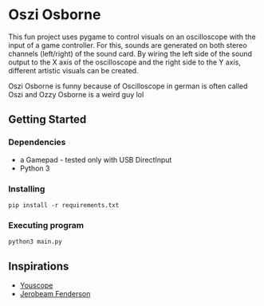 # Oszi Osborne

This fun project uses pygame to control visuals on an oscilloscope with the input of a game controller. For this, sounds are generated on both stereo channels (left/right) of the sound card. 
By wiring the left side of the sound output to the X axis of the oscilloscope and the right side to the Y axis, different artistic visuals can be created.

Oszi Osborne is funny because of Oscilloscope in german is often called Oszi and Ozzy Osborne is a weird guy lol 

## Getting Started

### Dependencies

* a Gamepad - tested only with USB DirectInput
* Python 3

### Installing

```
pip install -r requirements.txt
```

### Executing program

```
python3 main.py
```


## Inspirations
* [Youscope](https://www.pouet.net/prod.php?which=31592)
* [Jerobeam Fenderson](https://www.youtube.com/user/jerobeamfenderson1)
